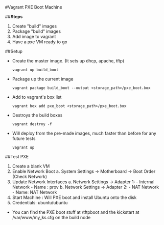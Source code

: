 #Vagrant PXE Boot Machine 

##**Steps**
1. Create "build" images
2. Package "build" images
3. Add image to vagrant
4. Have a pxe VM ready to go 

##Setup

- Create the master image. (It sets up dhcp, apache, tftp)

    `vagrant up build_boot`

- Package up the current image

    ```
    vagrant package build_boot --output <storage_path>/pxe_boot.box
    ```
    
- Add to vagrant's box list
    
    ```
    vagrant box add pxe_boot <storage_path>/pxe_boot.box
    ```
    
- Destroys the build boxes
    
    `vagrant destroy -f`

- Will deploy from the pre-made images, much faster than before for any future tests
    
    `vagrant up`

##Test PXE

1. Create a blank VM
2. Enable Network Boot
    a. System Settings -> Motherboard -> Boot Order (Check Network)
3. Update Network Interfaces
    a. Network Settings -> Adapter 1: 
        - Internal Network
        - Name : prov
    b. Network Settings -> Adapter 2:
        - NAT Network
        - Name: NAT Network
4. Start Machine : Will PXE boot and install Ubuntu onto the disk
5. Credentials: ubuntu/ubuntu


- You can find the PXE boot stuff at /tftpboot and the kickstart at /var/www/my_ks.cfg on the build node

